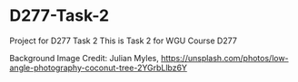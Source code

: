 # D277-Task-2
Project for D277 Task 2
This is Task 2 for WGU Course D277

Background Image Credit: Julian Myles, https://unsplash.com/photos/low-angle-photography-coconut-tree-2YGrbLlbz6Y